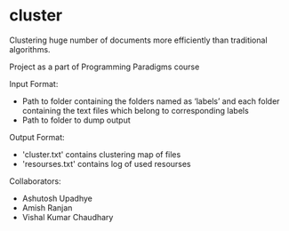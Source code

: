 # cluster
Clustering huge number of documents more efficiently than traditional algorithms.

Project as a part of Programming Paradigms course

Input Format:
  - Path to folder containing the folders named as ‘labels’ and each folder containing the text files which belong to corresponding labels
  - Path to folder to dump output

Output Format: 
  - 'cluster.txt' contains clustering map of files
  - 'resourses.txt' contains log of used resourses

Collaborators: 
  - Ashutosh Upadhye
  - Amish Ranjan
  - Vishal Kumar Chaudhary

